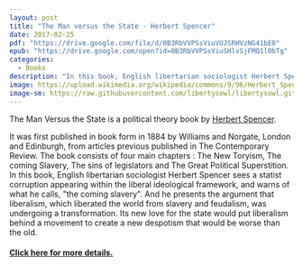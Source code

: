 ```yaml
---
layout: post
title: "The Man versus the State - Herbert Spencer"
date: 2017-02-25
pdf: "https://drive.google.com/file/d/0B3RbVVPSsViuVUJSRHVzNG41bE0"
epub: "https://drive.google.com/open?id=0B3RbVVPSsViuSHlvSjFMQ1l0bTg"
categories:
  - Books
description: "In this book, English libertarian sociologist Herbert Spencer sees a statist corruption appearing within the liberal ideological framework, and warns of what he calls, the coming slavery"
image: https://upload.wikimedia.org/wikipedia/commons/9/96/Herbert_Spencer.jpg
image-sm: https://raw.githubusercontent.com/libertysowl/libertysowl.github.io/master/images/Spencer_Man_Versus_State_frontpage.jpg
---
```



<p>The Man Versus the State is a political theory book by <a href="http://www.iep.utm.edu/spencer/">Herbert Spencer</a>.</p>
<p>It was first published in book form in 1884 by Williams and Norgate, London and Edinburgh, from articles previous published in The Contemporary Review. The book consists of four main chapters : The New Toryism, The coming Slavery, The sins of legislators and The Great Political Superstition. In this book, English libertarian sociologist Herbert Spencer sees a statist corruption appearing within the liberal ideological framework, and warns of what he calls, "the coming slavery". And he presents the argument that liberalism, which liberated the world from slavery and feudalism, was undergoing a transformation. Its new love for the state would put liberalism behind a movement to create a new despotism that would be worse than the old.</p>
<h4><a href="https://en.wikipedia.org/wiki/The_Man_Versus_the_State"> Click here for more details.</a></h4>
